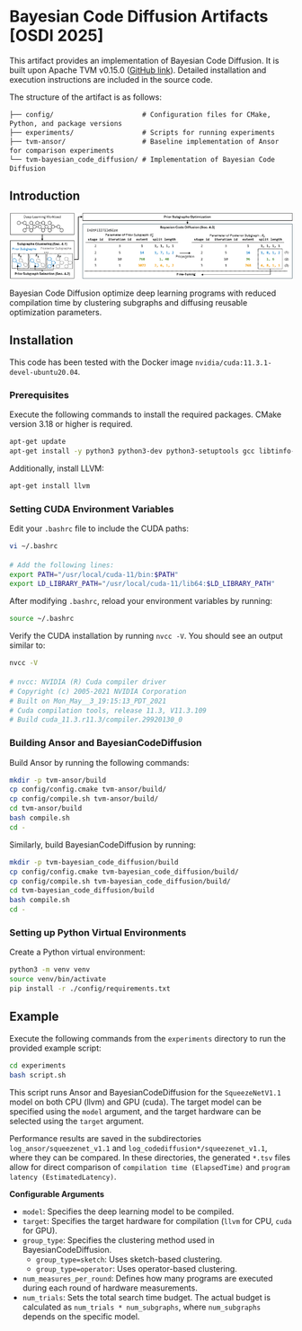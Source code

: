 # Bayesian Code Diffusion Artifacts [OSDI 2025]


This artifact provides an implementation of Bayesian Code Diffusion.
It is built upon Apache TVM v0.15.0 ([GitHub link](https://github.com/apache/tvm)).
Detailed installation and execution instructions are included in the source code.

The structure of the artifact is as follows:
```
├── config/                      # Configuration files for CMake, Python, and package versions
├── experiments/                 # Scripts for running experiments
├── tvm-ansor/                   # Baseline implementation of Ansor for comparison experiments
└── tvm-bayesian_code_diffusion/ # Implementation of Bayesian Code Diffusion
```


## Introduction

![Overview of the BayesianCodeDiffusion](./src/overview.jpg)

Bayesian Code Diffusion optimize deep learning programs with reduced compilation time by clustering subgraphs and diffusing reusable optimization parameters.





## Installation

This code has been tested with the Docker image `nvidia/cuda:11.3.1-devel-ubuntu20.04`.

### Prerequisites

Execute the following commands to install the required packages. CMake version 3.18 or higher is required.

```bash
apt-get update
apt-get install -y python3 python3-dev python3-setuptools gcc libtinfo-dev zlib1g-dev build-essential libedit-dev libxml2-dev cmake ninja-build
```

Additionally, install LLVM:
```bash
apt-get install llvm
```

### Setting CUDA Environment Variables

Edit your `.bashrc` file to include the CUDA paths:
```bash
vi ~/.bashrc

# Add the following lines:
export PATH="/usr/local/cuda-11/bin:$PATH"
export LD_LIBRARY_PATH="/usr/local/cuda-11/lib64:$LD_LIBRARY_PATH"
```

After modifying `.bashrc`, reload your environment variables by running:
```bash
source ~/.bashrc
```

Verify the CUDA installation by running `nvcc -V`. You should see an output similar to:

```bash
nvcc -V

# nvcc: NVIDIA (R) Cuda compiler driver
# Copyright (c) 2005-2021 NVIDIA Corporation
# Built on Mon_May__3_19:15:13_PDT_2021
# Cuda compilation tools, release 11.3, V11.3.109
# Build cuda_11.3.r11.3/compiler.29920130_0
```

### Building Ansor and BayesianCodeDiffusion

Build Ansor by running the following commands:

```bash
mkdir -p tvm-ansor/build
cp config/config.cmake tvm-ansor/build/
cp config/compile.sh tvm-ansor/build/
cd tvm-ansor/build
bash compile.sh
cd -
```

Similarly, build BayesianCodeDiffusion by running:

```bash
mkdir -p tvm-bayesian_code_diffusion/build
cp config/config.cmake tvm-bayesian_code_diffusion/build/
cp config/compile.sh tvm-bayesian_code_diffusion/build/
cd tvm-bayesian_code_diffusion/build
bash compile.sh
cd -
```

### Setting up Python Virtual Environments

Create a Python virtual environment:

```bash
python3 -m venv venv
source venv/bin/activate
pip install -r ./config/requirements.txt
```

## Example

Execute the following commands from the `experiments` directory to run the provided example script:

```bash
cd experiments
bash script.sh
```

This script runs Ansor and BayesianCodeDiffusion for the `SqueezeNetV1.1` model on both CPU (llvm) and GPU (cuda). The target model can be specified using the `model` argument, and the target hardware can be selected using the `target` argument.

Performance results are saved in the subdirectories `log_ansor/squeezenet_v1.1` and `log_codediffusion*/squeezenet_v1.1`, where they can be compared. In these directories, the generated `*.tsv` files allow for direct comparison of `compilation time (ElapsedTime)` and `program latency (EstimatedLatency)`.

**Configurable Arguments**
- `model`: Specifies the deep learning model to be compiled.
- `target`: Specifies the target hardware for compilation (`llvm` for CPU, `cuda` for GPU).
- `group_type`: Specifies the clustering method used in BayesianCodeDiffusion.
    - `group_type=sketch`: Uses sketch-based clustering.
    - `group_type=operator`: Uses operator-based clustering.
- `num_measures_per_round`: Defines how many programs are executed during each round of hardware measurements.
- `num_trials`: Sets the total search time budget. The actual budget is calculated as `num_trials * num_subgraphs`, where `num_subgraphs` depends on the specific model.